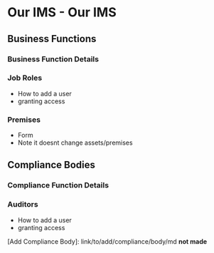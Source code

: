 # Our IMS - Our IMS

## Business Functions

### Business Function Details

### Job Roles
+ How to add a user
+ granting access

### Premises
+ Form
+ Note it doesnt change assets/premises

## Compliance Bodies

### Compliance Function Details

### Auditors
+ How to add a user
+ granting access









[First Time Configuration]: link/to/intro/md "First Time Configuration"
[Info]: link/to/info/md "User Information and Accessibility"
[Add Compliance Body]: link/to/add/compliance/body/md **not made**
